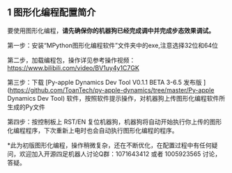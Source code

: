 ## 1 图形化编程配置简介

要使用图形化编程，**请先确保你的机器狗已经完成调中并完成步态效果调试。**

第一步：安装“MPython图形化编程软件”文件夹中的exe,注意选择32位和64位

第二步，加载编程包，操作详见参考操作视频：https://www.bilibili.com/video/BV1uy4y1C7GK

第三步：下载 [Py-apple Dynamics Dev Tool V0.1.1 BETA 3-6.5 发布版 ](https://github.com/ToanTech/py-apple-dynamics/tree/master/Py-apple Dynamics Dev Tool) 软件，按照软件提示操作，对机器狗上传图形化编程软件所生成的Py文件

第四步：按控制板上 RST/EN 复位机器狗，机器狗将自动开始执行你上传的图形化编程程序，下次重新上电时也会自动执行图形化编程的程序。

*此为初版图形化编程，操作稍微复杂，还在不断优化，在配置过程中有任何疑问，欢迎加入开源四足机器人讨论Q群：1071643412 或者 1005923565 讨论，答疑。

